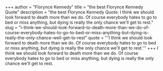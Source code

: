 +++
author = "Florynce Kennedy"
title = "the best Florynce Kennedy Quote"
description = "the best Florynce Kennedy Quote: I think we should look forward to death more than we do. Of course everybody hates to go to bed or miss anything, but dying is really the only chance we'll get to rest."
slug = "i-think-we-should-look-forward-to-death-more-than-we-do-of-course-everybody-hates-to-go-to-bed-or-miss-anything-but-dying-is-really-the-only-chance-well-get-to-rest"
quote = '''I think we should look forward to death more than we do. Of course everybody hates to go to bed or miss anything, but dying is really the only chance we'll get to rest.'''
+++
I think we should look forward to death more than we do. Of course everybody hates to go to bed or miss anything, but dying is really the only chance we'll get to rest.
